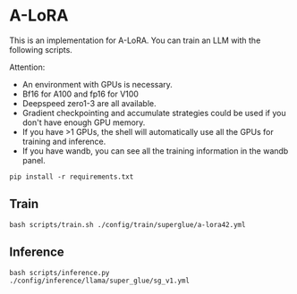 # A-LoRA

This is an implementation for A-LoRA. You can train an LLM with the following scripts. 

Attention: 

+ An environment with GPUs is necessary.
+ Bf16 for A100 and fp16 for V100
+ Deepspeed zero1-3 are all available.
+ Gradient checkpointing and accumulate strategies could be used if you don't have enough GPU memory.
+ If you have >1 GPUs, the shell will automatically use all the GPUs for training and inference.
+ If you have wandb, you can see all the training information in the wandb panel.

```shell
pip install -r requirements.txt
```

## Train

```shell
bash scripts/train.sh ./config/train/superglue/a-lora42.yml
```

## Inference

```shell
bash scripts/inference.py ./config/inference/llama/super_glue/sg_v1.yml
```
